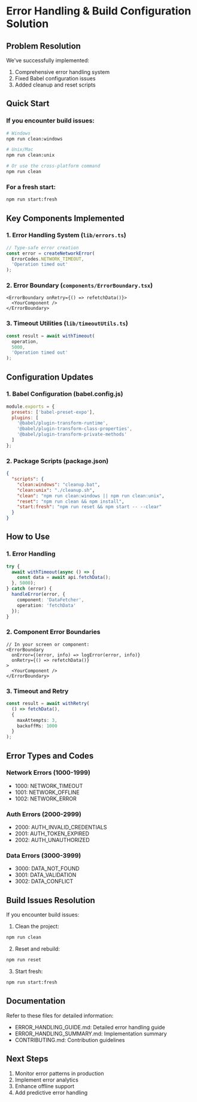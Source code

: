 # Error Handling & Build Configuration Solution

## Problem Resolution
We've successfully implemented:
1. Comprehensive error handling system
2. Fixed Babel configuration issues
3. Added cleanup and reset scripts

## Quick Start

### If you encounter build issues:
```bash
# Windows
npm run clean:windows

# Unix/Mac
npm run clean:unix

# Or use the cross-platform command
npm run clean
```

### For a fresh start:
```bash
npm run start:fresh
```

## Key Components Implemented

### 1. Error Handling System (`lib/errors.ts`)
```typescript
// Type-safe error creation
const error = createNetworkError(
  ErrorCodes.NETWORK_TIMEOUT,
  'Operation timed out'
);
```

### 2. Error Boundary (`components/ErrorBoundary.tsx`)
```tsx
<ErrorBoundary onRetry={() => refetchData()}>
  <YourComponent />
</ErrorBoundary>
```

### 3. Timeout Utilities (`lib/timeoutUtils.ts`)
```typescript
const result = await withTimeout(
  operation,
  5000,
  'Operation timed out'
);
```

## Configuration Updates

### 1. Babel Configuration (babel.config.js)
```javascript
module.exports = {
  presets: ['babel-preset-expo'],
  plugins: [
    '@babel/plugin-transform-runtime',
    '@babel/plugin-transform-class-properties',
    '@babel/plugin-transform-private-methods'
  ]
};
```

### 2. Package Scripts (package.json)
```json
{
  "scripts": {
    "clean:windows": "cleanup.bat",
    "clean:unix": "./cleanup.sh",
    "clean": "npm run clean:windows || npm run clean:unix",
    "reset": "npm run clean && npm install",
    "start:fresh": "npm run reset && npm start -- --clear"
  }
}
```

## How to Use

### 1. Error Handling
```typescript
try {
  await withTimeout(async () => {
    const data = await api.fetchData();
  }, 5000);
} catch (error) {
  handleError(error, {
    component: 'DataFetcher',
    operation: 'fetchData'
  });
}
```

### 2. Component Error Boundaries
```tsx
// In your screen or component:
<ErrorBoundary
  onError={(error, info) => logError(error, info)}
  onRetry={() => refetchData()}
>
  <YourComponent />
</ErrorBoundary>
```

### 3. Timeout and Retry
```typescript
const result = await withRetry(
  () => fetchData(),
  {
    maxAttempts: 3,
    backoffMs: 1000
  }
);
```

## Error Types and Codes

### Network Errors (1000-1999)
- 1000: NETWORK_TIMEOUT
- 1001: NETWORK_OFFLINE
- 1002: NETWORK_ERROR

### Auth Errors (2000-2999)
- 2000: AUTH_INVALID_CREDENTIALS
- 2001: AUTH_TOKEN_EXPIRED
- 2002: AUTH_UNAUTHORIZED

### Data Errors (3000-3999)
- 3000: DATA_NOT_FOUND
- 3001: DATA_VALIDATION
- 3002: DATA_CONFLICT

## Build Issues Resolution

If you encounter build issues:

1. Clean the project:
```bash
npm run clean
```

2. Reset and rebuild:
```bash
npm run reset
```

3. Start fresh:
```bash
npm run start:fresh
```

## Documentation

Refer to these files for detailed information:
- ERROR_HANDLING_GUIDE.md: Detailed error handling guide
- ERROR_HANDLING_SUMMARY.md: Implementation summary
- CONTRIBUTING.md: Contribution guidelines

## Next Steps

1. Monitor error patterns in production
2. Implement error analytics
3. Enhance offline support
4. Add predictive error handling
